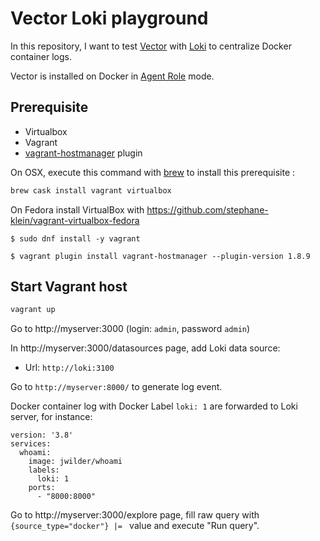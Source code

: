 # Vector Loki playground

In this repository, I want to test [Vector](https://vector.dev/) with [Loki](https://github.com/grafana/loki) to centralize Docker container logs.

Vector is installed on Docker in [Agent Role](https://vector.dev/docs/setup/installation/platforms/docker/) mode.

## Prerequisite

- Virtualbox
- Vagrant
- [vagrant-hostmanager](https://github.com/devopsgroup-io/vagrant-hostmanager) plugin

On OSX, execute this command with [brew](https://brew.sh/index_fr.html) to install this prerequisite :

```sh
brew cask install vagrant virtualbox
```

On Fedora install VirtualBox with https://github.com/stephane-klein/vagrant-virtualbox-fedora

```
$ sudo dnf install -y vagrant
```

```
$ vagrant plugin install vagrant-hostmanager --plugin-version 1.8.9
```


## Start Vagrant host

```sh
vagrant up
```

Go to http://myserver:3000 (login: `admin`, password `admin`)

In http://myserver:3000/datasources page, add Loki data source:

- Url: `http://loki:3100`

Go to `http://myserver:8000/` to generate log event.

Docker container log with Docker Label `loki: 1` are forwarded to Loki server, for instance:

```
version: '3.8'
services:
  whoami:
    image: jwilder/whoami
    labels:
      loki: 1
    ports:
      - "8000:8000"
```

Go to http://myserver:3000/explore page, fill raw query with `{source_type="docker"} |= ` value and execute "Run query".
